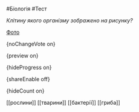 #Біологія #Тест

*Клітину якого організму зображено на рисунку?*

[Фото](https://zno.osvita.ua//doc/images/znotest/21/2142/bio-2011_2_2142.jpg)

{noChangeVote on}

{preview on}

{hideProgress on}

{shareEnable off}

{hideCount on}

[[рослини]]
[[тварини]]
[[бактерії]]
[[гриба]]

